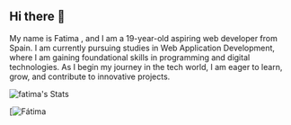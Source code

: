 ## Hi there ​🩷
My name is Fatima , and I am a 19-year-old aspiring web developer from Spain. I am currently pursuing studies in Web Application Development, where I am gaining foundational skills in programming and digital technologies. As I begin my journey in the tech world, I am eager to learn, grow, and contribute to innovative projects.







![fatima's Stats](https://github-readme-stats.vercel.app/api?username=fatima&theme=vue-dark&show_icons=true&hide_border=true&count_private=true)






[![Fátima](<img width="500" height="500" alt="image" src="https://github.com/user-attachments/assets/42eae1da-fd98-4624-885e-279bc21efed7" />)
